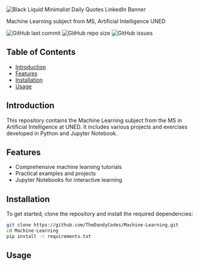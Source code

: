 ![Black Liquid Minimalist Daily Quotes LinkedIn Banner](https://github.com/user-attachments/assets/2cea33ba-a7e1-48c5-9e9d-8726eeb23a31)

Machine Learning subject from MS, Artificial Intelligence UNED

![GitHub last commit](https://img.shields.io/github/last-commit/TheDandyCodes/Machine-Learning)
![GitHub repo size](https://img.shields.io/github/repo-size/TheDandyCodes/Machine-Learning)
![GitHub issues](https://img.shields.io/github/issues/TheDandyCodes/Machine-Learning)

## Table of Contents
- [Introduction](#introduction)
- [Features](#features)
- [Installation](#installation)
- [Usage](#usage)

## Introduction
This repository contains the Machine Learning subject from the MS in Artificial Intelligence at UNED. It includes various projects and exercises developed in Python and Jupyter Notebook.

## Features
- Comprehensive machine learning tutorials
- Practical examples and projects
- Jupyter Notebooks for interactive learning

## Installation
To get started, clone the repository and install the required dependencies:
```bash
git clone https://github.com/TheDandyCodes/Machine-Learning.git
cd Machine-Learning
pip install -r requirements.txt
```

## Usage
